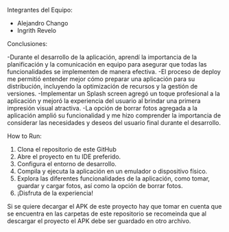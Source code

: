  Integrantes del Equipo:
- Alejandro Chango
- Ingrith Revelo

 Conclusiones:
 
-Durante el desarrollo de la aplicación, aprendí la importancia de la planificación y la comunicación en equipo para asegurar que todas las funcionalidades se implementen de manera efectiva.
-El proceso de deploy me permitió entender mejor cómo preparar una aplicación para su distribución, incluyendo la optimización de recursos y la gestión de versiones.
-Implementar un Splash screen agregó un toque profesional a la aplicación y mejoró la experiencia del usuario al brindar una primera impresión visual atractiva.
-La opción de borrar fotos agregada a la aplicación amplió su funcionalidad y me hizo comprender la importancia de considerar las necesidades y deseos del usuario final durante el desarrollo.

How to Run:

1. Clona el repositorio de este  GitHub
2. Abre el proyecto en tu IDE preferido.
3. Configura el entorno de desarrollo.
4. Compila y ejecuta la aplicación en un emulador o dispositivo físico.
5. Explora las diferentes funcionalidades de la aplicación, como tomar, guardar y cargar fotos, así como la opción de borrar fotos.
6. ¡Disfruta de la experiencia!


Si se quiere decargar el APK de este proyecto hay que tomar en cuenta que se encuentra en las carpetas de este repositorio se recomeinda que al descargar el proyecto el APK debe ser guardado en otro archivo.
